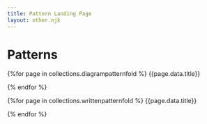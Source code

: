 ```yaml
---
title: Pattern Landing Page
layout: other.njk
---
```


# Patterns

<div class="imgSpace">

{%for page in collections.diagrampatternfold %}
{{page.data.title}}
[]({{page.url}})

{% endfor %}

{%for page in collections.writtenpatternfold %}
{{page.data.title}}
[]({{page.url}})

{% endfor %}

</div>
